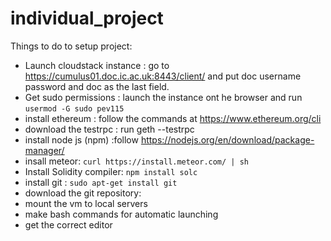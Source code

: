 # individual_project

Things to do to setup project:
* Launch cloudstack instance : go to https://cumulus01.doc.ic.ac.uk:8443/client/ and put doc username password and doc as the last field. 
* Get sudo permissions : launch the instance ont he browser and run ``` usermod -G sudo pev115 ```
* install ethereum : follow the commands at https://www.ethereum.org/cli 
* download the testrpc : run geth --testrpc
* install node js (npm) :follow  https://nodejs.org/en/download/package-manager/
* insall meteor: ``` curl https://install.meteor.com/ | sh ```
* Install Solidity compiler: ``` npm install solc ```
* install git : ``` sudo apt-get install git ```
* download the git repository: 
* mount the vm to local servers
* make bash commands for automatic launching
* get the correct editor

